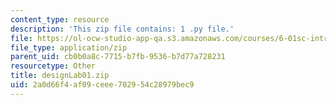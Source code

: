 ```yaml
---
content_type: resource
description: 'This zip file contains: 1 .py file.'
file: https://ol-ocw-studio-app-qa.s3.amazonaws.com/courses/6-01sc-introduction-to-electrical-engineering-and-computer-science-i-spring-2011/2a0d66f4af09ceee702954c28979bec9_designLab01.zip
file_type: application/zip
parent_uid: cb0b0a8c-7715-b7fb-9536-b7d77a728231
resourcetype: Other
title: designLab01.zip
uid: 2a0d66f4-af09-ceee-7029-54c28979bec9
---
```

